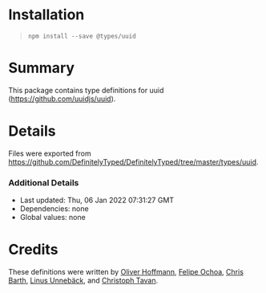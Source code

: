 # Installation
>
> `npm install --save @types/uuid`

# Summary

This package contains type definitions for uuid (<https://github.com/uuidjs/uuid>).

# Details

Files were exported from <https://github.com/DefinitelyTyped/DefinitelyTyped/tree/master/types/uuid>.

### Additional Details

* Last updated: Thu, 06 Jan 2022 07:31:27 GMT
* Dependencies: none
* Global values: none

# Credits

These definitions were written by [Oliver Hoffmann](https://github.com/iamolivinius), [Felipe Ochoa](https://github.com/felipeochoa), [Chris Barth](https://github.com/cjbarth), [Linus Unnebäck](https://github.com/LinusU), and [Christoph Tavan](https://github.com/ctavan).

